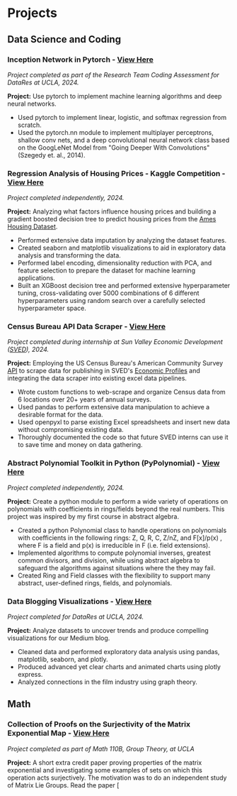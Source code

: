 # Projects

## Data Science and Coding

### Inception Network in Pytorch - [View Here](https://github.com/larsenbier/DataRes-Research-Team-Coding-Assessment---Inception-Net)

*Project completed as part of the Research Team Coding Assessment for DataRes at UCLA, 2024.*

**Project:** Use pytorch to implement machine learning algorithms and deep neural networks.

* Used pytorch to implement linear, logistic, and softmax regression from scratch.
* Used the pytorch.nn module to implement multiplayer perceptrons, shallow conv nets, and a deep convolutional neural network class based on the GoogLeNet Model from "Going Deeper With Convolutions" (Szegedy et. al., 2014).

### Regression Analysis of Housing Prices - Kaggle Competition - [View Here](https://github.com/larsenbier/Regression-Analysis-of-Housing-Prices---Kaggle-Competition)

*Project completed independently, 2024.*

**Project:** Analyzing what factors influence housing prices and building a gradient boosted decision tree to predict housing prices from the [Ames Housing Dataset](https://www.kaggle.com/datasets/shashanknecrothapa/ames-housing-dataset).

* Performed extensive data imputation by analyzing the dataset features.
* Created seaborn and matplotlib visualizations to aid in exploratory data analysis and transforming the data.
* Performed label encoding, dimensionality reduction with PCA, and feature selection to prepare the dataset for machine learning applications.
* Built an XGBoost decision tree and performed extensive hyperparameter tuning, cross-validating over 5000 combinations of 6 different hyperparameters using random search over a carefully selected hyperparameter space.

### Census Bureau API Data Scraper - [View Here](https://github.com/larsenbier/SVED-Census-Data-Scraper)

*Project completed during internship at Sun Valley Economic Development ([SVED](https://sunvalleyeconomy.com/)), 2024.*

**Project:** Employing the US Census Bureau's American Community Survey [API](https://www.census.gov/data/developers/data-sets/acs-5year.html) to scrape data for publishing in SVED's [Economic Profiles](https://sunvalleyeconomy.com/profiles/#2022) and integrating the data scraper into existing excel data pipelines.

* Wrote custom functions to web-scrape and organize Census data from 6 locations over 20+ years of annual surveys.
* Used pandas to perform extensive data manipulation to achieve a desirable format for the data.
* Used openpyxl to parse existing Excel spreadsheets and insert new data without compromising existing data.
* Thoroughly documented the code so that future SVED interns can use it to save time and money on data gathering.

### Abstract Polynomial Toolkit in Python (PyPolynomial) - [View Here](https://github.com/larsenbier/PyPolynomials)

*Project completed independently, 2024.*

**Project:** Create a python module to perform a wide variety of operations on polynomials with coefficients in rings/fields beyond the real numbers. This project was inspired by my first course in abstract algebra.

* Created a python Polynomial class to handle operations on polynomials with coefficients in the following rings: Z, Q, R, C, Z/nZ, and F[x]/p(x) , where F is a field and p(x) is irreducible in F (i.e. field extensions).
* Implemented algorithms to compute polynomial inverses, greatest common divisors, and division, while using abstract algebra to safeguard the algorithms against situations where the they may fail.
* Created Ring and Field classes with the flexibility to support many abstract, user-defined rings, fields, and polynomials.

### Data Blogging Visualizations - [View Here](https://github.com/larsenbier/DataRes-2023-24-Blog-Notebooks/blob/main/README.md)

*Project completed for DataRes at UCLA, 2024.*

**Project:** Analyze datasets to uncover trends and produce compelling visualizations for our Medium blog.

* Cleaned data and performed exploratory data analysis using pandas, matplotlib, seaborn, and plotly.
* Produced advanced yet clear charts and animated charts using plotly express.
* Analyzed connections in the film industry using graph theory.

## Math

### Collection of Proofs on the Surjectivity of the Matrix Exponential Map - [View Here](./Cases_of_Surjectivity_of_the_Matrix_Exponential__MATH_110B_Paper.pdf)

*Project completed as part of Math 110B, Group Theory, at UCLA*

**Project:** A short extra credit paper proving properties of the matrix exponential and investigating some examples of sets on which this operation acts surjectively. The motivation was to do an independent study of Matrix Lie Groups. Read the paper [
